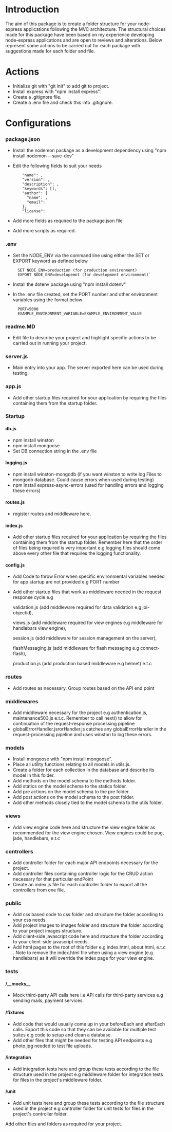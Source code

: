 # ****Introduction****

The aim of this package is to create a folder structure for your node-express applications following the MVC architecture. The 
structural choices made for this package have been based on my experience developing node-express applications and are
open to reviews and alterations. Below represent some actions to be carried out for each package with suggestions made 
for each folder and file. 


# ****Actions****
- Initialize git with "git init" to add git to project.
- Install express with "npm install express".
- Create a .gitignore file.
- Create a .env file and check this into .gitignore.


# ****Configurations**** 

### **package.json**
- Install the nodemon package as a development dependency using "npm install nodemon --save-dev"
- Edit the following fields to suit your needs
      
          "name": ,
          "version": ,
          "description": ,
          "keywords": [],
          "author": {
            "name": ,
            "email": 
          },
          "license":
      
- Add more fields as required to the package.json file
- Add more scripts as required. 


### **.env**
- Set the NODE_ENV via the command line using either the SET or EXPORT keyword as defined below
        
        SET NODE_ENV=production (for production environment)
        EXPORT NODE_ENV=developemnt (for development environment)`
- Install the dotenv package using "npm install dotenv"
- In the .env file created, set the PORT number and other environment variables using the format below
    
        PORT=5000
        EXAMPLE_ENVIRONMENT_VARIABLE=EXAMPLE_ENVIRONMENT_VALUE


### **readme.MD**
- Edit file to describe your project and highlight specific actions to be carried out in running your project.


### **server.js**
- Main entry into your app. The server exported here can be used during testing.


### **app.js**
- Add other startup files required for your application by requiring the files containing them from the startup folder.


### **Startup**
#### **db.js**
- npm install winston
- npm install mongoose
- Set DB connection string in the .env file 

#### **logging.js**
- npm install winston-mongodb (if you want winston to write log Files to mongodb database. Could cause errors when used
during testing)
- npm install express-async-errors (used for handling errors and logging these errors)

#### **routes.js**
- register routes and middleware here.

#### **index.js**
- Add other startup files required for your application by requiring the files containing them from the startup folder.
Remember here that the order of files being required is very important e.g logging files should come above every other 
file that requires the logging functionality.

#### **config.js**
- Add Code to throw Error when specific environmental variables needed for app startup are not provided e.g PORT number

- Add other startup files that work as middleware needed in the request response cycle e.g
    
    validation.js (add middleware required for data validation 
    e.g joi-objectid),
    
    views.js (add middleware required for view engines e.g middleware for 
    handlebars view engine),
    
    session.js (add middleware for session management on the server),
    
    flashMessaging.js (add middleware for flash messaging e.g connect-flash),
    
    production.js (add production based middleware e.g helmet) e.t.c


### **routes**
- Add routes as necessary. Group routes based on the API end point


### **middlewares**
- Add middleware necessary for the project e.g authentication.js, maintenance503.js e.t.c. Remember to call next() to 
allow for continuation of the request-response processing pipeline
- globalErrorHandler.jsrorHandler.js catches any globalErrorHandler in the request-processing pipeline and uses winston to log these errors.


### **models**
- Install mongoose with "npm install mongoose".
- Place all utility functions relating to all models in utils.js.
- Create a folder for each collection in the database and describe its model in this folder.
- Add methods on the model schema to the methods folder.
- Add statics on the model schema to the statics folder.
- Add pre actions on the model schema to the pre folder.
- Add post actions on the model schema to the post folder.
- Add other methods closely tied to the model schema to the utils folder.


### **views**
- Add view engine code here and structure the view engine folder as recommended for the view engine chosen. View engines
could be pug, jade, handlebars, e.t.c


### **controllers**
- Add controller folder for each major API endpoints necessary for the project.
- Add controller files containing controller logic for the CRUD action necessary for that particular endPoint
- Create an index.js file for each controller folder to export all the controllers from one file.


### **public**
- Add css based code to css folder and structure the folder according to your css needs.
- Add project images to images folder and structure the folder according to your project images structure.
- Add client-side javascript code here and structure the folder according to your client-side javascript needs.
- Add html pages to the root of this folder e.g index.html, about.html, e.t.c . Note to remove the index.html file when
using a view engine (e.g handlebars) as it will override the index page for your view engine.


### **tests**
#### **/\_\_mocks__**
- Mock third-party API calls here i.e API calls for third-party services e.g sending mails, payment services.

#### **/fixtures**
- Add code that would usually come up in your beforeEach and afterEach calls. Export this code so that they can be 
available for multiple test suites e.g code to setup and clean a database.
- Add other files that might be needed for testing API endpoints e.g photo.jpg needed to test file uploads.

#### **/integration**
- Add integration tests here and group these tests according to the file structure used in the project e.g middleware 
folder for integration tests for files in the project's middleware folder.

#### **/unit**
- Add unit tests here and group these tests according to the file structure used in the project e.g controller 
folder for unit tests for files in the project's controller folder.  
        

Add other files and folders as required for your project.



                                    
                                     
                                     